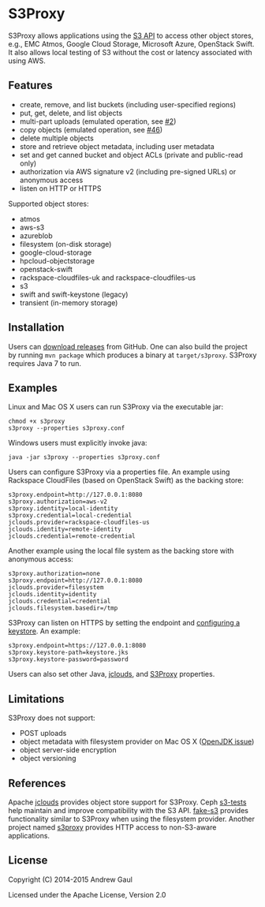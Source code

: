 S3Proxy
=======
S3Proxy allows applications using the
[S3 API](https://en.wikipedia.org/wiki/Amazon_S3#S3_API_and_competing_services)
to access other object stores,
e.g., EMC Atmos, Google Cloud Storage, Microsoft Azure, OpenStack Swift.
It also allows local testing of S3 without the cost or latency associated with
using AWS.

Features
--------
* create, remove, and list buckets (including user-specified regions)
* put, get, delete, and list objects
* multi-part uploads (emulated operation, see [#2](https://github.com/andrewgaul/s3proxy/issues/2))
* copy objects (emulated operation, see [#46](https://github.com/andrewgaul/s3proxy/issues/46))
* delete multiple objects
* store and retrieve object metadata, including user metadata
* set and get canned bucket and object ACLs (private and public-read only)
* authorization via AWS signature v2 (including pre-signed URLs) or anonymous access
* listen on HTTP or HTTPS

Supported object stores:

* atmos
* aws-s3
* azureblob
* filesystem (on-disk storage)
* google-cloud-storage
* hpcloud-objectstorage
* openstack-swift
* rackspace-cloudfiles-uk and rackspace-cloudfiles-us
* s3
* swift and swift-keystone (legacy)
* transient (in-memory storage)

Installation
------------
Users can [download releases](https://github.com/andrewgaul/s3proxy/releases)
from GitHub.  One can also build the project by running `mvn package` which
produces a binary at `target/s3proxy`.  S3Proxy requires Java 7 to run.

Examples
--------
Linux and Mac OS X users can run S3Proxy via the executable jar:

```
chmod +x s3proxy
s3proxy --properties s3proxy.conf
```

Windows users must explicitly invoke java:

```
java -jar s3proxy --properties s3proxy.conf
```

Users can configure S3Proxy via a properties file.  An example using Rackspace
CloudFiles (based on OpenStack Swift) as the backing store:

```
s3proxy.endpoint=http://127.0.0.1:8080
s3proxy.authorization=aws-v2
s3proxy.identity=local-identity
s3proxy.credential=local-credential
jclouds.provider=rackspace-cloudfiles-us
jclouds.identity=remote-identity
jclouds.credential=remote-credential
```

Another example using the local file system as the backing store with anonymous
access:

```
s3proxy.authorization=none
s3proxy.endpoint=http://127.0.0.1:8080
jclouds.provider=filesystem
jclouds.identity=identity
jclouds.credential=credential
jclouds.filesystem.basedir=/tmp
```

S3Proxy can listen on HTTPS by setting the endpoint and
[configuring a keystore](http://wiki.eclipse.org/Jetty/Howto/Configure_SSL#Generating_Keys_and_Certificates_with_JDK_keytool).
An example:

```
s3proxy.endpoint=https://127.0.0.1:8080
s3proxy.keystore-path=keystore.jks
s3proxy.keystore-password=password
```

Users can also set other Java,
[jclouds](https://github.com/jclouds/jclouds/blob/master/core/src/main/java/org/jclouds/Constants.java),
and [S3Proxy](https://github.com/andrewgaul/s3proxy/blob/master/src/main/java/org/gaul/s3proxy/S3ProxyConstants.java)
properties.

Limitations
-----------
S3Proxy does not support:

* POST uploads
* object metadata with filesystem provider on Mac OS X ([OpenJDK issue](https://bugs.openjdk.java.net/browse/JDK-8030048))
* object server-side encryption
* object versioning

References
----------
Apache [jclouds](http://jclouds.apache.org/) provides object store support for
S3Proxy.
Ceph [s3-tests](https://github.com/ceph/s3-tests) help maintain and improve
compatibility with the S3 API.
[fake-s3](https://github.com/jubos/fake-s3) provides functionality similar to
S3Proxy when using the filesystem provider.
Another project named [s3proxy](https://github.com/abustany/s3proxy) provides
HTTP access to non-S3-aware applications.

License
-------
Copyright (C) 2014-2015 Andrew Gaul

Licensed under the Apache License, Version 2.0
